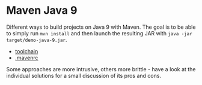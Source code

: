 # Maven Java 9

Different ways to build projects on Java 9 with Maven.
The goal is to be able to simply run `mvn install` and then launch the resulting JAR with `java -jar target/demo-java-9.jar`.

* [toolchain](toolchain)
* [.mavenrc](mavenrc)

Some approaches are more intrusive, others more brittle - have a look at the individual solutions for a small discussion of its pros and cons.
